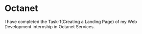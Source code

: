 # Octanet
I have completed the Task-1(Creating a Landing Page) of my Web Development internship in Octanet Services. 
